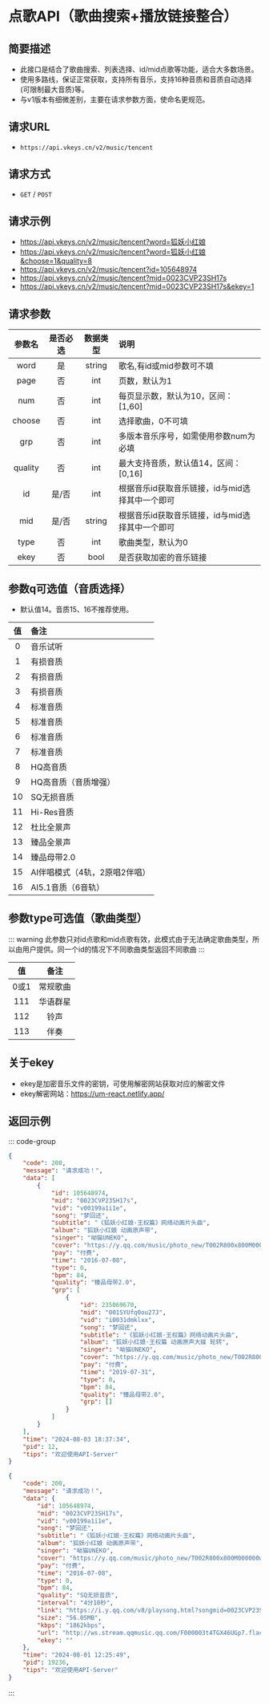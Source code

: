 # 点歌API（歌曲搜索+播放链接整合）

## 简要描述
- 此接口是结合了歌曲搜索、列表选择、id/mid点歌等功能，适合大多数场景。
- 使用多路线，保证正常获取，支持所有音乐，支持16种音质和音质自动选择(可限制最大音质)等。
- 与v1版本有细微差别，主要在请求参数方面，使命名更规范。

## 请求URL
- `https://api.vkeys.cn/v2/music/tencent`
  
## 请求方式
- `GET` / `POST`

## 请求示例
- https://api.vkeys.cn/v2/music/tencent?word=狐妖小红娘
- https://api.vkeys.cn/v2/music/tencent?word=狐妖小红娘&choose=1&quality=8
- https://api.vkeys.cn/v2/music/tencent?id=105648974
- https://api.vkeys.cn/v2/music/tencent?mid=0023CVP23SH17s
- https://api.vkeys.cn/v2/music/tencent?mid=0023CVP23SH17s&ekey=1

## 请求参数

|   参数名    |  是否必选   |  数据类型   | 说明                          |
|:--------:|:-------:|:-------:|:----------------------------|
|   word   |    是    | string  | 歌名,有id或mid参数可不填             |
|   page   |    否    |   int   | 页数，默认为1                     |
|   num    |    否    |   int   | 每页显示数，默认为10，区间：[1,60]       |
|  choose  |    否    |   int   | 选择歌曲，0不可填                   |
|   grp    |    否    |   int   | 多版本音乐序号，如需使用参数num为必填        |
| quality  |    否    |   int   | 最大支持音质，默认值14，区间：[0,16]      |
|    id    |   是/否   |   int   | 根据音乐id获取音乐链接，id与mid选择其中一个即可 |
|   mid    |   是/否   | string  | 根据音乐id获取音乐链接，id与mid选择其中一个即可 |
|   type   |    否    |   int   | 歌曲类型，默认为0                   |
|   ekey   |    否    |  bool   | 是否获取加密的音乐链接                 |

## 参数q可选值（音质选择）
- 默认值14。音质15、16不推荐使用。

|  值  | 备注                |
|:---:|:------------------|
|  0  | 音乐试听              |
|  1  | 有损音质              |
|  2  | 有损音质              |
|  3  | 有损音质              |
|  4  | 标准音质              |
|  5  | 标准音质              |
|  6  | 标准音质              |
|  7  | 标准音质              |
|  8  | HQ高音质             |
|  9  | HQ高音质（音质增强）       |
| 10  | SQ无损音质            |
| 11  | Hi-Res音质          |
| 12  | 杜比全景声             |
| 13  | 臻品全景声             |
| 14  | 臻品母带2.0           |
| 15  | AI伴唱模式（4轨，2原唱2伴唱） |
| 16  | AI5.1音质（6音轨）      |

## 参数type可选值（歌曲类型）

::: warning
此参数只对id点歌和mid点歌有效，此模式由于无法确定歌曲类型，所以由用户提供。同一个id的情况下不同歌曲类型返回不同歌曲
:::

|  值   |    备注    |
|:----:|:--------:|
| 0或1  |   常规歌曲   |
| 111  |   华语群星   |
| 112  |    铃声    |
| 113  |    伴奏    |

## 关于ekey
- ekey是加密音乐文件的密钥，可使用解密网站获取对应的解密文件
- ekey解密网站：https://um-react.netlify.app/


## 返回示例
::: code-group

``` json [搜索模式]
{
    "code": 200,
    "message": "请求成功！",
    "data": [
        {
            "id": 105648974,
            "mid": "0023CVP23SH17s",
            "vid": "v00199a1i1e",
            "song": "梦回还",
            "subtitle": "《狐妖小红娘·王权篇》网络动画片头曲",
            "album": "狐妖小红娘 动画原声带",
            "singer": "呦猫UNEKO",
            "cover": "https://y.qq.com/music/photo_new/T002R800x800M000000wd19g0wTd0d.jpg",
            "pay": "付费",
            "time": "2016-07-08",
            "type": 0,
            "bpm": 84,
            "quality": "臻品母带2.0",
            "grp": [
                {
                    "id": 235069670,
                    "mid": "001SYUfq0ou27J",
                    "vid": "i0031dmklxx",
                    "song": "梦回还",
                    "subtitle": "《狐妖小红娘·王权篇》网络动画片头曲",
                    "album": "狐妖小红娘·王权篇 动画原声大碟 轮转",
                    "singer": "呦猫UNEKO",
                    "cover": "https://y.qq.com/music/photo_new/T002R800x800M000000LAXp222pE4w.jpg",
                    "pay": "付费",
                    "time": "2019-07-31",
                    "type": 0,
                    "bpm": 84,
                    "quality": "臻品母带2.0",
                    "grp": []
                }
            ]
        }
    ],
    "time": "2024-08-03 18:37:34",
    "pid": 12,
    "tips": "欢迎使用API-Server"
}
```

``` json [点歌模式]
{
    "code": 200,
    "message": "请求成功！",
    "data": {
        "id": 105648974,
        "mid": "0023CVP23SH17s",
        "vid": "v00199a1i1e",
        "song": "梦回还",
        "subtitle": "《狐妖小红娘·王权篇》网络动画片头曲",
        "album": "狐妖小红娘 动画原声带",
        "singer": "呦猫UNEKO",
        "cover": "https://y.qq.com/music/photo_new/T002R800x800M000000wd19g0wTd0d.jpg",
        "pay": "付费",
        "time": "2016-07-08",
        "type": 0,
        "bpm": 84,
        "quality": "SQ无损音质",
        "interval": "4分10秒",
        "link": "https://i.y.qq.com/v8/playsong.html?songmid=0023CVP23SH17s&type=0",
        "size": "56.05MB",
        "kbps": "1862kbps",
        "url": "http://ws.stream.qqmusic.qq.com/F000003t4TGX46UGp7.flac?guid=api.vkeys.cn&vkey=F052EA8F74368F9021DE77360BA46DD0F10BC87EA5749271DC4B1F50258B00C258FC2D95EEB95A516470289AC1A11FE56AF09877E8225816&uin=3503185131&fromtag=119114",
        "ekey": ""
    },
    "time": "2024-08-01 12:25:49",
    "pid": 19236,
    "tips": "欢迎使用API-Server"
}
```
:::
